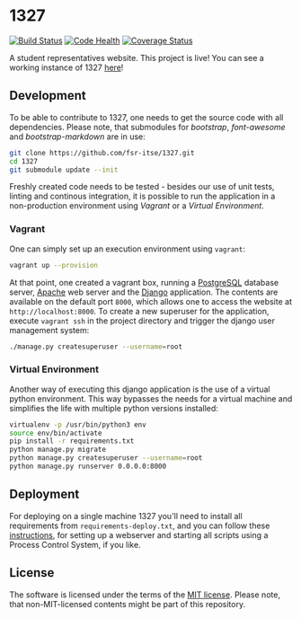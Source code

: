 1327
====

[![Build Status](https://travis-ci.org/fsr-itse/1327.svg?branch=master)](https://travis-ci.org/fsr-itse/1327)
[![Code Health](https://landscape.io/github/fsr-itse/1327/master/landscape.svg?style=flat)](https://landscape.io/github/fsr-itse/1327/master)
[![Coverage Status](https://coveralls.io/repos/github/fsr-itse/1327/badge.svg?branch=master)](https://coveralls.io/github/fsr-itse/1327?branch=master)

A student representatives website. This project is live! You can see a working instance of 1327 [here](https://myhpi.de/home)!

## Development

To be able to contribute to 1327, one needs to get the source code with all dependencies. Please note, that submodules for *bootstrap*, *font-awesome* and *bootstrap-markdown* are in use:

```bash
git clone https://github.com/fsr-itse/1327.git
cd 1327
git submodule update --init
```

Freshly created code needs to be tested - besides our use of unit tests, linting and continous integration, it is possible to run the application in a non-production environment using *Vagrant* or a *Virtual Environment*.

### Vagrant

One can simply set up an execution environment using `vagrant`:

```bash
vagrant up --provision
```

At that point, one created a vagrant box, running a [PostgreSQL](https://www.postgresql.org/) database server, [Apache](https://httpd.apache.org/) web server and the [Django](https://www.djangoproject.com/) application. The contents are available on the default port `8000`, which allows one to access the website at `http://localhost:8000`. To create a new superuser for the application, execute `vagrant ssh` in the project directory and trigger the django user management system:

```bash
./manage.py createsuperuser --username=root
```

### Virtual Environment

Another way of executing this django application is the use of a virtual python environment. This way bypasses the needs for a virtual machine and simplifies the life with multiple python versions installed:

```bash
virtualenv -p /usr/bin/python3 env
source env/bin/activate
pip install -r requirements.txt
python manage.py migrate
python manage.py createsuperuser --username=root
python manage.py runserver 0.0.0.0:8000
```

## Deployment

For deploying on a single machine 1327 you'll need to install all requirements from `requirements-deploy.txt`, and you can follow these [instructions](https://github.com/fsr-itse/1327/wiki/Deployment), for setting up a webserver and starting all scripts using a Process Control System, if you like.


## License

The software is licensed under the terms of the [MIT license](LICENSE). Please note, that non-MIT-licensed contents might be part of this repository.
